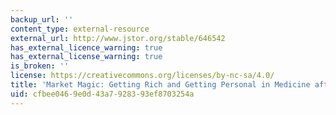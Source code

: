 ```yaml
---
backup_url: ''
content_type: external-resource
external_url: http://www.jstor.org/stable/646542
has_external_licence_warning: true
has_external_license_warning: true
is_broken: ''
license: https://creativecommons.org/licenses/by-nc-sa/4.0/
title: 'Market Magic: Getting Rich and Getting Personal in Medicine after Mao'
uid: cfbee046-9e0d-43a7-9283-93ef8703254a
---
```

